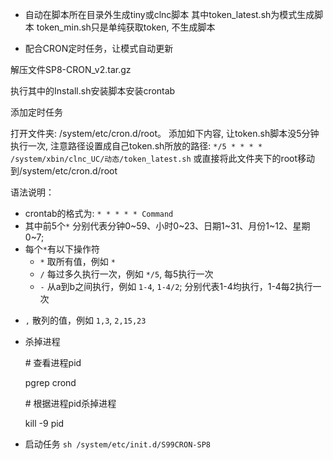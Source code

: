 + 自动在脚本所在目录外生成tiny或clnc脚本
其中token_latest.sh为模式生成脚本
token_min.sh只是单纯获取token, 不生成脚本

+  配合CRON定时任务，让模式自动更新

解压文件SP8-CRON_v2.tar.gz

执行其中的Install.sh安装脚本安装crontab

添加定时任务

打开文件夹: /system/etc/cron.d/root。
添加如下内容, 让token.sh脚本没5分钟执行一次, 注意路径设置成自己token.sh所放的路径:
```*/5 * * * * /system/xbin/clnc_UC/动态/token_latest.sh```
或直接将此文件夹下的root移动到/system/etc/cron.d/root

语法说明：
+ crontab的格式为: `* * * * * Command`
+ 其中前5个`*` 分别代表分钟0\~59、小时0\~23、日期1\~31、月份1\~12、星期0\~7;
+ 每个`*`有以下操作符
  + `*` 取所有值，例如 `*`
  + `/` 每过多久执行一次，例如 `*/5`, 每5执行一次
  + `-` 从a到b之间执行，例如 `1-4`, `1-4/2`; 分别代表1-4均执行，1-4每2执行一次
 * `,` 散列的值，例如 `1,3`, `2,15,23`

+ 杀掉进程

    \# 查看进程pid

    pgrep crond

    \# 根据进程pid杀掉进程

    kill -9 pid

+ 启动任务
```sh /system/etc/init.d/S99CRON-SP8```
    